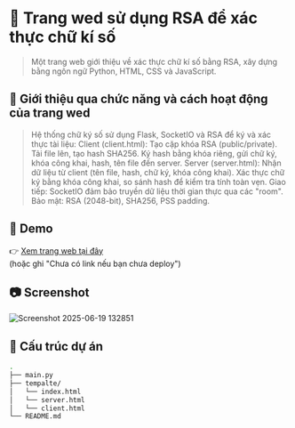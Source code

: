 # 📘 Trang wed sử dụng RSA để xác thực chữ kí số

> Một trang web giới thiệu về xác thực chữ kí số bằng RSA, xây dựng bằng ngôn ngữ Python, HTML, CSS và JavaScript.
## 🚀 Giới thiệu qua chức năng và cách hoạt động của trang wed
> Hệ thống chữ ký số sử dụng Flask, SocketIO và RSA để ký và xác thực tài liệu:
Client (client.html):
Tạo cặp khóa RSA (public/private).
Tải file lên, tạo hash SHA256.
Ký hash bằng khóa riêng, gửi chữ ký, khóa công khai, hash, tên file đến server.
Server (server.html):
Nhận dữ liệu từ client (tên file, hash, chữ ký, khóa công khai).
Xác thực chữ ký bằng khóa công khai, so sánh hash để kiểm tra tính toàn vẹn.
Giao tiếp: SocketIO đảm bảo truyền dữ liệu thời gian thực qua các "room".
Bảo mật: RSA (2048-bit), SHA256, PSS padding.

## 🚀 Demo

👉 [Xem trang web tại đây](https://yourusername.github.io/ten-du-an/)  
(hoặc ghi "Chưa có link nếu bạn chưa deploy")

## 📷 Screenshot

![Screenshot 2025-06-19 132851](https://github.com/user-attachments/assets/131025e9-2b20-4402-8e9f-b8b927cd1609) 

## 📁 Cấu trúc dự án

```bash
.
├── main.py
├── tempalte/
│   └── index.html
│   └── server.html
│   └── client.html
└── README.md
